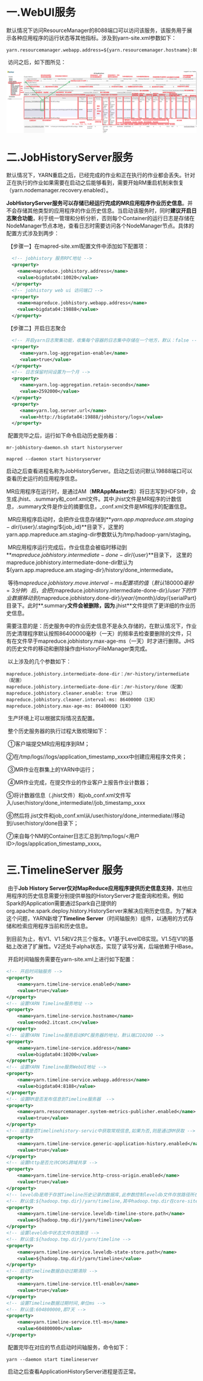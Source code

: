 # 一.WebUI服务

​		默认情况下访问ResourceManager的8088端口可以访问该服务，该服务用于展示各种应用程序的运行状态等其他指标。涉及到yarn-site.xml参数如下：

```properties
yarn.resourcemanager.webapp.address=${yarn.resourcemanager.hostname}:8088
```

​		访问之后，如下图所见：

![](./image/28.jpg)

# 二.JobHistoryServer服务

​		默认情况下，YARN重启之后，已经完成的作业和正在执行的作业都会丢失。针对正在执行的作业如果需要在启动之后能够看到，需要开始RM重启机制来恢复（yarn.nodemanager.recovery.enabled）。

​		**JobHistoryServer服务可以存储已经运行完成的MR应用程序作业历史信息**。并不会存储其他类型的应用程序的作业历史信息。当启动该服务时，同时**建议开启日志聚合功能**，利于统一管理和分析分析，否则每个Container的运行日志是存储在NodeManager节点本地，查看日志时需要访问各个NodeManager节点。具体的配置方式涉及到两步：

​		【步骤一】在mapred-site.xml配置文件中添加如下配置项：

```xml
  <!-- jobhistory 服务RPC地址 -->
  <property>
    <name>mapreduce.jobhistory.address</name>
    <value>bigdata04:10020</value>
  </property>
  <!-- jobhistory web ui 访问端口 -->
  <property>
    <name>mapreduce.jobhistory.webapp.address</name>
    <value>bigdata04:19888</value>
  </property>
```

​		【步骤二】开启日志聚合

```xml
  <!-- 开启yarn日志聚集功能，收集每个容器的日志集中存储在一个地方，默认：false -->
  <property>
     <name>yarn.log-aggregation-enable</name>
     <value>true</value>
  </property>
  <!-- 日志保留时间设置为一个月 -->
  <property>
     <name>yarn.log-aggregation.retain-seconds</name>
     <value>2592000</value>
  </property>
  <property>
     <name>yarn.log.server.url</name>
     <value>http://bigdata04:19888/jobhistory/logs</value>
  </property>
```

​		配置完毕之后，运行如下命令启动历史服务器：

```shell
mr-jobhistory-daemon.sh start historyserver
```

```sgell
mapred --daemon start historyserver
```

​		启动之后查看进程名称为JobHistoryServer。启动之后访问默认19888端口可以查看历史运行的应用程序信息。



​		MR应用程序在运行时，是通过AM（**MRAppMaster**类）将日志写到HDFS中，会生成.jhist、.summary和_conf.xml文件。其中.jhist文件是MR程序的计数信息，.summary文件是作业的摘要信息，_conf.xml文件是MR程序的配置信息。

​		MR应用程序启动时，会把作业信息存储到**${yarn.app.mapreduce.am.staging-dir}/${user}/.staging/${job_id}**目录下，这里的yarn.app.mapreduce.am.staging-dir参数默认为/tmp/hadoop-yarn/staging。

​		MR应用程序运行完成后，作业信息会被临时移动到**${mapreduce.jobhistory.intermediate-done-dir}/${user}**目录下，  这里的mapreduce.jobhistory.intermediate-done-dir默认为${yarn.app.mapreduce.am.staging-dir}/history/done_intermediate。

​		等待${mapreduce.jobhistory.move.interval-ms}配置项的值（默认180000毫秒=3分钟）后，会把${mapreduce.jobhistory.intermediate-done-dir}/${user}下的作业数据移动到${mapreduce.jobhistory.done-dir}/${year}/${month}/${day}/${serialPart}目录下。此时**.summary**文件会被删除，因为**.jhist**文件提供了更详细的作业历史信息。

​		需要注意的是：历史服务中的作业历史信息不是永久存储的，在默认情况下，作业历史清理程序默认按照86400000毫秒（一天）的频率去检查要删除的文件，只有在文件早于mapreduce.jobhistory.max-age-ms（一天）时才进行删除。JHS的历史文件的移动和删除操作由HistoryFileManager类完成。

​		以上涉及的几个参数如下：

```properties
mapreduce.jobhistory.intermediate-done-dir：/mr-history/intermediate（配置）
mapreduce.jobhistory.intermediate-done-dir：/mr-history/done（配置）
mapreduce.jobhistory.cleaner.enable: true（默认）
mapreduce.jobhistory.cleaner.interval-ms: 86400000（1天）
mapreduce.jobhistory.max-age-ms: 86400000（1天）
```

​		生产环境上可以根据实际情况去配置。



​		整个历史服务器的执行过程大致梳理如下：

​		①客户端提交MR应用程序到RM；

​		②在/tmp/logs/<user>/logs/application_timestamp_xxxx中创建应用程序文件夹；

​		③MR作业在群集上的YARN中运行；

​		④MR作业完成，在提交作业的作业客户上报告作业计数器；

​		⑤将计数器信息（.jhist文件）和job_conf.xml文件写入/user/history/done_intermediate/<user>/job_timestamp_xxxx

​		⑥然后将.jist文件和job_conf.xml从/user/history/done_intermediate/<user>/移动到/user/history/done目录下；

​		⑦来自每个NM的Container日志汇总到/tmp/logs/<用户ID>/logs/application_timestamp_xxxx。



# 三.TimelineServer 服务

​		由于**Job History Server仅对MapReduce应用程序提供历史信息支持**，其他应用程序的历史信息需要分别提供单独的HistoryServer才能查询和检索。例如Spark的Application需要通过Spark自己提供的org.apache.spark.deploy.history.HistoryServer来解决应用历史信息。为了解决这个问题，YARN新增了**Timeline Server**（时间轴服务）组件，以通用的方式存储和检索应用程序当前和历史信息。

​		到目前为止，有V1、V1.5和V2共三个版本。V1基于LevelDB实现。V1.5在V1的基础上改进了扩展性。V2还处于alpha状态，实现了读写分离，后端依赖于HBase。

​		开启时间轴服务需要在yarn-site.xml上进行如下配置：

```xml
<!-- 开启时间轴服务 -->
<property>
	<name>yarn.timeline-service.enabled</name>
	<value>true</value>
</property>
<!-- 设置YARN Timeline服务地址 -->
<property>
	<name>yarn.timeline-service.hostname</name>
	<value>node2.itcast.cn</value>
</property>
<!-- 设置YARN Timeline服务启动RPC服务器的地址，默认端口10200 -->
<property>
	<name>yarn.timeline-service.address</name>
	<value>bigdata04:10200</value>
</property>
<!-- 设置YARN Timeline服务WebUI地址 -->
<property>
	<name>yarn.timeline-service.webapp.address</name>
	<value>bigdata04:8188</value>
</property>
<!-- 设置RM是否发布信息到Timeline服务器  -->
<property>
	<name>yarn.resourcemanager.system-metrics-publisher.enabled</name>
	<value>true</value>
</property>
<!-- 设置是否Timelinehistory-servic中获取常规信息,如果为否,则是通过RM获取 -->
<property>
	<name>yarn.timeline-service.generic-application-history.enabled</name>
	<value>true</value>
</property>
<!-- 设置http是否允许CORS跨域共享 -->
<property>
	<name>yarn.timeline-service.http-cross-origin.enabled</name>
	<value>true</value>
</property>
<!-- leveldb是用于存放Timeline历史记录的数据库,此参数控制leveldb文件存放路径所在 -->
<!-- 默认值:${hadoop.tmp.dir}/yarn/timeline,其中hadoop.tmp.dir在core-site.xml中设置 -->
<property>
    <name>yarn.timeline-service.leveldb-timeline-store.path</name>
    <value>${hadoop.tmp.dir}/yarn/timeline</value>
</property>
<!-- 设置leveldb中状态文件存放路径 -->
<!-- 默认值:${hadoop.tmp.dir}/yarn/timeline -->
<property>
    <name>yarn.timeline-service.leveldb-state-store.path</name>
    <value>${hadoop.tmp.dir}/yarn/timeline</value>
</property>
<!-- 启动Timeline数据自动过期清除 -->
<property>
    <name>yarn.timeline-service.ttl-enable</name>
    <value>true</value>
</property>
<!-- 设置Timeline数据过期时间,单位ms -->
<!-- 默认值:604800000,即7天 -->
<property>
    <name>yarn.timeline-service.ttl-ms</name>
    <value>604800000</value>
</property>
```

​		配置完毕在对应的节点启动时间轴服务，命令如下：

```shell
yarn --daemon start timelineserver
```

​		启动之后查看ApplicationHistoryServer进程是否正常。